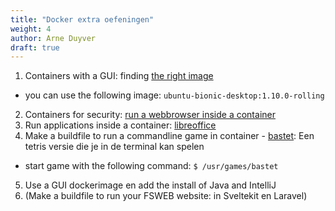 ```yaml
---
title: "Docker extra oefeningen"
weight: 4
author: Arne Duyver
draft: true
---
```


1. Containers with a GUI: finding [the right image](https://hub.docker.com/r/kasmweb/ubuntu-bionic-desktop)
  - you can use the following image: `ubuntu-bionic-desktop:1.10.0-rolling`
2. Containers for security: [run a webbrowser inside a container](https://hub.docker.com/r/kasmweb/firefox)
3. Run applications inside a container: [libreoffice](https://hub.docker.com/r/kasmweb/libre-office)
4. Make a buildfile to run a commandline game in container - [bastet](https://itsfoss.com/best-command-line-games-linux/): Een tetris versie die je in de terminal kan spelen
  - start game with the following command: `$ /usr/games/bastet` 
5. Use a GUI dockerimage en add the install of Java and IntelliJ
6. (Make a buildfile to run your FSWEB website: in Sveltekit en Laravel)